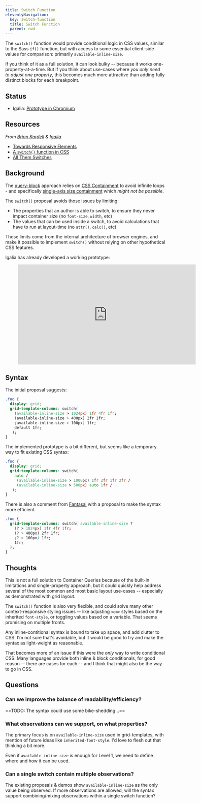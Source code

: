 ```yaml
---
title: Switch Function
eleventyNavigation:
  key: switch-function
  title: Switch Function
  parent: rwd
---
```


The `switch()` function would provide conditional logic in CSS values,
similar to the Sass `if()` function,
but with access to some essential client-side values for comparison:
primarily `available-inline-size`.

If you think of it as a full solution,
it can look bulky --
because it works one-property-at-a-time.
But if you think about use-cases where
_you only need to adjust one property_,
this becomes much more attractive
than adding fully distinct blocks
for each breakpoint.

## Status

- Igalia: [Prototype in Chromium](https://www.youtube.com/embed/8QFST9MvjyA)

## Resources

_From [Brian Kardell](https://bkardell.com/) & [Igalia](https://www.igalia.com/)_

- [Towards Responsive Elements](https://bkardell.com/blog/TowardResponsive.html)
- [A `switch()` function in CSS](https://gist.github.com/bkardell/e5d702b15c7bcf2de2d60b80b916e53c)
- [All Them Switches](https://bkardell.com/blog/AllThemSwitches.html)

## Background

The [query-block](../query/) approach
relies on [CSS Containment](https://drafts.csswg.org/css-contain/)
to avoid infinite loops -
and specifically [single-axis size containment](https://github.com/w3c/csswg-drafts/issues/1031)
which _might not be possible_.

The `switch()` proposal avoids those issues by limiting:

- The properties that an author is able to switch,
  to ensure they never impact container size
  (no `font-size`, `width`, etc)
- The values that can be used inside a switch,
  to avoid calculations that have to run at layout-time
  (no `attr()`, `calc()`, etc)

Those limits come from the internal architecture of browser engines,
and make it possible to implement `switch()`
without relying on other hypothetical CSS features.

Igalia has already developed a working prototype:

<figure data-ratio>
<iframe width="560" height="315" src="https://www.youtube.com/embed/8QFST9MvjyA" frameborder="0" allow="accelerometer; autoplay; clipboard-write; encrypted-media; gyroscope; picture-in-picture" allowfullscreen></iframe>
</figure>

## Syntax

The initial proposal suggests:

```css
.foo {
  display: grid;
  grid-template-columns: switch(
    (available-inline-size > 1024px) 1fr 4fr 1fr;
    (available-inline-size > 400px) 2fr 1fr;
    (available-inline-size > 100px) 1fr;
    default 1fr;
   );
}
```

The implemented prototype is a bit different,
but seems like a temporary way to fit existing CSS syntax:

```css
.foo {
  display: grid;
  grid-template-columns: switch(
    auto /
     (available-inline-size > 1000px) 1fr 2fr 1fr 2fr /
     (available-inline-size > 500px) auto 1fr /
   );
}
```

There is also a comment from
[Fantasai](https://gist.github.com/bkardell/e5d702b15c7bcf2de2d60b80b916e53c#gistcomment-3295085)
with a proposal to make the syntax more efficient.

```css
.foo {
  grid-template-columns: switch( available-inline-size ?
    (? > 1024px) 1fr 4fr 1fr;
    (? > 400px) 2fr 1fr;
    (? > 100px) 1fr;
    1fr;
  );
}
```

## Thoughts

This is not a full solution to Container Queries
because of the built-in limitations and single-property approach,
but it could quickly help address
several of the most common and most basic layout use-cases --
especially as demonstrated with grid layout.

The `switch()` function is also very flexible,
and could solve many other context-responsive styling issues --
like adjusting `<em>` styles based on the inherited `font-style`,
or toggling values based on a variable.
That seems promising on multiple fronts.

Any inline-contitional syntax is bound to take up space,
and add clutter to CSS.
I'm not sure that's avoidable,
but it would be good to try and make the syntax
as light-weight as reasonable.

That becomes more of an issue if this were the _only_ way
to write conditional CSS.
Many languages provide both inline & block conditionals,
for good reason --
there are cases for each --
and I think that might also be the way to go in CSS.

## Questions

### Can we improve the balance of readability/efficiency?

==TODO: The syntax could use some bike-shedding...==

### What observations can we support, on what properties?

The primary focus is on `available-inline-size`
used in grid-templates,
with mention of future ideas like `inherited-font-style`.
I'd love to flesh out that thinking a bit more.

Even if `available-inline-size` is enough for Level 1,
we need to define where and how it can be used.

### Can a single switch contain multiple observations?

The existing proposals & demos show
`available-inline-size` as the only value being observed.
If more observations are allowed,
will the syntax support combining/mixing observations
within a single switch function?
